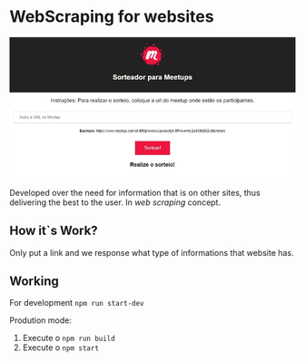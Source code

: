# WebScraping for websites

!["preview"](preview.jpg)

Developed over the need for information that is on other sites, thus delivering the best to the user.  In _web scraping_ concept. 


## How it`s Work?

Only put a link and we response what type of informations that website has.


## Working


For development 
`npm run start-dev`

Prodution mode:
1. Execute o `npm run build` 
2. Execute o `npm start`
